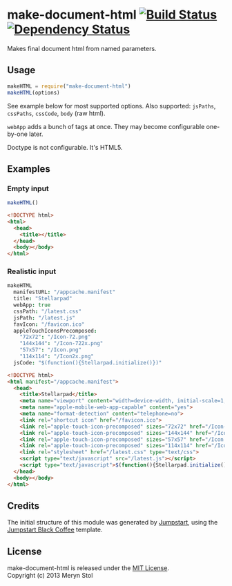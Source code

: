 # make-document-html [![Build Status](https://travis-ci.org/meryn/make-document-html.png?branch=master)](https://travis-ci.org/meryn/make-document-html) [![Dependency Status](https://david-dm.org/meryn/make-document-html.png)](https://david-dm.org/meryn/make-document-html)

Makes final document html from named parameters.

## Usage

```javascript
makeHTML = require("make-document-html")
makeHTML(options)
```

See example below for most supported options. Also supported: `jsPaths`, `cssPaths`, `cssCode`, `body` (raw html).

`webApp` adds a bunch of tags at once. They may become configurable one-by-one later.

Doctype is not configurable. It's HTML5.

## Examples

### Empty input

```javascript
makeHTML()
```

```html
<!DOCTYPE html>
<html>
  <head>
    <title></title>
  </head>
  <body></body>
</html>
```

### Realistic input

```coffee
makeHTML
  manifestURL: "/appcache.manifest"
  title: "Stellarpad"
  webApp: true
  cssPath: "/latest.css"
  jsPath: "/latest.js"
  favIcon: "/favicon.ico"
  appleTouchIconsPrecomposed:
    "72x72": "/Icon-72.png"
    "144x144": "/Icon-722x.png"
    "57x57": "/Icon.png"
    "114x114": "/Icon2x.png"
  jsCode: "$(function(){Stellarpad.initialize()})"
```

```html
<!DOCTYPE html>
<html manifest="/appcache.manifest">
  <head>
    <title>Stellarpad</title>
    <meta name="viewport" content="width=device-width, initial-scale=1, maximum-scale=1, user-scalable=0">
    <meta name="apple-mobile-web-app-capable" content="yes">
    <meta name="format-detection" content="telephone=no">
    <link rel="shortcut icon" href="/favicon.ico">
    <link rel="apple-touch-icon-precomposed" sizes="72x72" href="/Icon-72.png">
    <link rel="apple-touch-icon-precomposed" sizes="144x144" href="/Icon-722x.png">
    <link rel="apple-touch-icon-precomposed" sizes="57x57" href="/Icon.png">
    <link rel="apple-touch-icon-precomposed" sizes="114x114" href="/Icon2x.png">
    <link rel="stylesheet" href="/latest.css" type="text/css">
    <script type="text/javascript" src="/latest.js"></script>
    <script type="text/javascript">$(function(){Stellarpad.initialize()})</script>
  </head>
  <body></body>
</html>
```

## Credits

The initial structure of this module was generated by [Jumpstart](https://github.com/meryn/jumpstart), using the [Jumpstart Black Coffee](https://github.com/meryn/jumpstart-black-coffee) template.

## License

make-document-html is released under the [MIT License](http://opensource.org/licenses/MIT).  
Copyright (c) 2013 Meryn Stol  